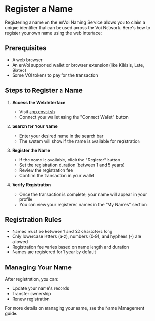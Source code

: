 # Register a Name

Registering a name on the enVoi Naming Service allows you to claim a unique identifier that can be used across the Voi Network. Here's how to register your own name using the web interface:

## Prerequisites

- A web browser
- An enVoi supported wallet or browser extension (like Kibisis, Lute, Biatec)
- Some VOI tokens to pay for the transaction

## Steps to Register a Name

1. **Access the Web Interface**

   - Visit [app.envoi.sh](https://app.envoi.sh/)
   - Connect your wallet using the "Connect Wallet" button

2. **Search for Your Name**

   - Enter your desired name in the search bar
   - The system will show if the name is available for registration

3. **Register the Name**

   - If the name is available, click the "Register" button
   - Set the registration duration (between 1 and 5 years)
   - Review the registration fee
   - Confirm the transaction in your wallet

4. **Verify Registration**
   - Once the transaction is complete, your name will appear in your profile
   - You can view your registered names in the "My Names" section

## Registration Rules

- Names must be between 1 and 32 characters long
- Only lowercase letters (a-z), numbers (0-9), and hyphens (-) are allowed
- Registration fee varies based on name length and duration
- Names are registered for 1 year by default

## Managing Your Name

After registration, you can:

- Update your name's records
- Transfer ownership
- Renew registration

For more details on managing your name, see the Name Management guide.
